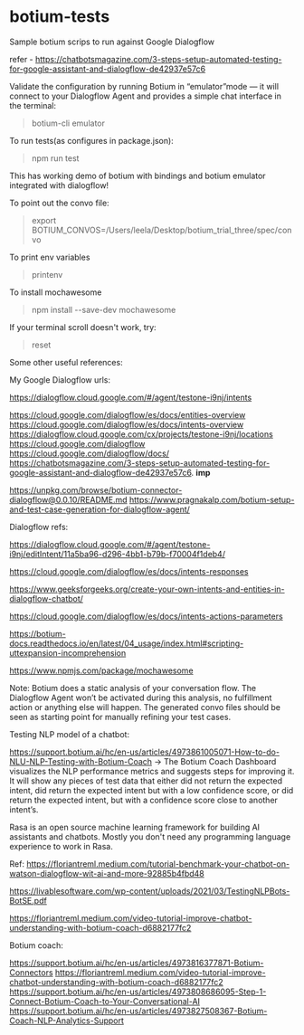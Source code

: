 # botium-tests
Sample botium scrips to run against Google Dialogflow

refer - https://chatbotsmagazine.com/3-steps-setup-automated-testing-for-google-assistant-and-dialogflow-de42937e57c6

Validate the configuration by running Botium in “emulator”mode — it will connect to your Dialogflow Agent and provides a simple chat interface in the terminal:

> botium-cli emulator

To run tests(as configures in package.json):
> npm run test

This has working demo of botium with bindings and botium emulator integrated with dialogflow!

To point out the convo file:

> export BOTIUM_CONVOS=/Users/leela/Desktop/botium_trial_three/spec/convo

To print env variables

> printenv

To install mochawesome

> npm install --save-dev mochawesome

If your terminal scroll doesn't work, try:

> reset

Some other useful references:

My Google Dialogflow urls:

https://dialogflow.cloud.google.com/#/agent/testone-i9nj/intents

https://cloud.google.com/dialogflow/es/docs/entities-overview
https://cloud.google.com/dialogflow/es/docs/intents-overview
https://dialogflow.cloud.google.com/cx/projects/testone-i9nj/locations
https://cloud.google.com/dialogflow
https://cloud.google.com/dialogflow/docs/
https://chatbotsmagazine.com/3-steps-setup-automated-testing-for-google-assistant-and-dialogflow-de42937e57c6. **imp**

https://unpkg.com/browse/botium-connector-dialogflow@0.0.10/README.md
https://www.pragnakalp.com/botium-setup-and-test-case-generation-for-dialogflow-agent/



Dialogflow refs:

https://dialogflow.cloud.google.com/#/agent/testone-i9nj/editIntent/11a5ba96-d296-4bb1-b79b-f70004f1deb4/

https://cloud.google.com/dialogflow/es/docs/intents-responses

https://www.geeksforgeeks.org/create-your-own-intents-and-entities-in-dialogflow-chatbot/

https://cloud.google.com/dialogflow/es/docs/intents-actions-parameters

https://botium-docs.readthedocs.io/en/latest/04_usage/index.html#scripting-uttexpansion-incomprehension

https://www.npmjs.com/package/mochawesome

Note: Botium does a static analysis of your conversation flow. The Dialogflow Agent won’t be activated during this analysis, no fulfillment action or anything else will happen. The generated convo files should be seen as starting point for manually refining your test cases.


Testing NLP model of a chatbot:

https://support.botium.ai/hc/en-us/articles/4973861005071-How-to-do-NLU-NLP-Testing-with-Botium-Coach -> The Botium Coach Dashboard visualizes the NLP performance metrics and suggests steps for improving it. It will show any pieces of test data that either did not return the expected intent, did return the expected intent but with a low confidence score, or did return the expected intent, but with a confidence score close to another intent’s.

Rasa is an open source machine learning framework for building AI assistants and chatbots. Mostly you don't need any programming language experience to work in Rasa.

Ref: https://floriantreml.medium.com/tutorial-benchmark-your-chatbot-on-watson-dialogflow-wit-ai-and-more-92885b4fbd48

https://livablesoftware.com/wp-content/uploads/2021/03/TestingNLPBots-BotSE.pdf

https://floriantreml.medium.com/video-tutorial-improve-chatbot-understanding-with-botium-coach-d6882177fc2

Botium coach:

https://support.botium.ai/hc/en-us/articles/4973816377871-Botium-Connectors
https://floriantreml.medium.com/video-tutorial-improve-chatbot-understanding-with-botium-coach-d6882177fc2
https://support.botium.ai/hc/en-us/articles/4973808686095-Step-1-Connect-Botium-Coach-to-Your-Conversational-AI
https://support.botium.ai/hc/en-us/articles/4973827508367-Botium-Coach-NLP-Analytics-Support
